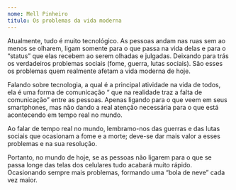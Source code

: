 ```yaml
---
nome: Mell Pinheiro
titulo: Os problemas da vida moderna
---
```


Atualmente, tudo é muito tecnológico. As pessoas andam nas ruas sem ao menos se olharem, ligam somente  para o que passa na vida delas e para o “status” que elas recebem ao serem olhadas e julgadas. Deixando para trás os verdadeiros problemas sociais (fome, guerra, lutas sociais). São esses os problemas quem realmente afetam a vida moderna de hoje.

Falando sobre tecnologia, a qual é a principal atividade na vida de todos, ela é uma forma de comunicação “ que na realidade traz a falta de comunicação” entre as pessoas. Apenas ligando para o que veem em seus smartphones, mas não dando a real atenção necessária para o que está acontecendo em tempo real no mundo.

Ao falar de tempo real no mundo, lembramo-nos das guerras e das lutas sociais que ocasionam a fome e a morte; deve-se dar mais valor a esses problemas e na sua resolução.

Portanto, no mundo de hoje, se as pessoas não ligarem para o que se passa longe das telas dos celulares tudo acabará muito rápido. Ocasionando sempre mais problemas, formando uma “bola de neve” cada vez maior.


